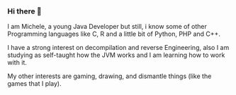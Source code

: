 ### Hi there 👋

<p>I am Michele, a young Java Developer but still, i know some of other Programming languages like C, R and a little bit of Python, PHP and  C++.</p>
<p>I have a strong interest on decompilation and reverse Engineering, also I am studying as self-taught how the JVM works and I am learning how to work with it.</p>
<p>My other interests are gaming, drawing, and dismantle things (like the games that I play).</p>


<!--
**DDDrag0/DDDrag0** is a ✨ _special_ ✨ repository because its `README.md` (this file) appears on your GitHub profile.

Here are some ideas to get you started:

- 🔭 I’m currently working on ...
- 🌱 I’m currently learning ...
- 👯 I’m looking to collaborate on ...
- 🤔 I’m looking for help with ...
- 💬 Ask me about ...
- 📫 How to reach me: ...
- 😄 Pronouns: ...
- ⚡ Fun fact: ...
-->
